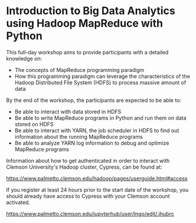 

# Introduction to Big Data Analytics using Hadoop MapReduce with Python

This full-day workshop aims to provide participants with a detailed knowledge on:

- The concepts of MapReduce programming paradigm
- How this programming paradigm can leverage the characteristics of
the Hadoop Distributed File System (HDFS) to process massive amount of data


By the end of the workshop, the participants are expected to be able to:

- Be able to interact with data stored in HDFS
- Be able to write MapReduce programs in Python and run them on data stored on HDFS
- Be able to interact with YARN, the job scheduler in HDFS to find out information
about the running MapReduce programs
- Be able to analyze YARN log information to debug and optimize MapReduce programs

Information about how to get authenticated in order to interact with Clemson
University's Hadoop cluster, Cypress, can be found at:

https://www.palmetto.clemson.edu/hadoop/pages/userguide.html#access

If you register at least 24 hours prior to the start date of the workshop, you
should already have access to Cypress with your Clemson account activated.




https://www.palmetto.clemson.edu/jupyterhub/user/lngo/edit/.jhubrc
